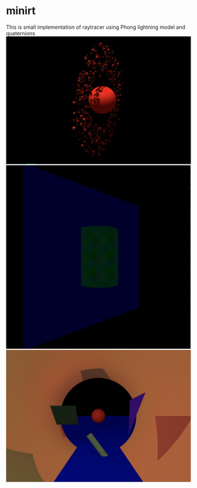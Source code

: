 # minirt
This is small implementation of raytracer using Phong lightning model and quaternions
![Screenshot](jupyter.png)
![screen_record](cy_in_zero.gif)
![Screenshot](cy.png)
